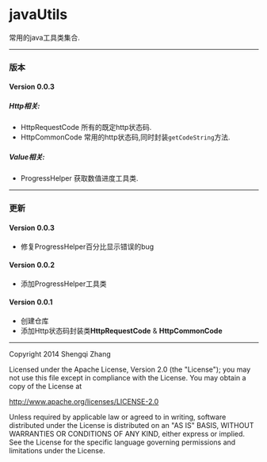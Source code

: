javaUtils
=========

常用的java工具类集合.

---

### 版本

#### Version 0.0.3

#####  Http相关:
* HttpRequestCode 所有的既定http状态码.
* HttpCommonCode 常用的http状态码,同时封装`getCodeString`方法.

#####  Value相关:
* ProgressHelper 获取数值进度工具类.

---

### 更新

#### Version 0.0.3
* 修复ProgressHelper百分比显示错误的bug

#### Version 0.0.2
* 添加ProgressHelper工具类

#### Version 0.0.1
* 创建仓库
* 添加Http状态码封装类**HttpRequestCode** & **HttpCommonCode**


---

Copyright 2014 Shengqi Zhang

Licensed under the Apache License, Version 2.0 (the "License");
you may not use this file except in compliance with the License.
You may obtain a copy of the License at

   http://www.apache.org/licenses/LICENSE-2.0

Unless required by applicable law or agreed to in writing, software
distributed under the License is distributed on an "AS IS" BASIS,
WITHOUT WARRANTIES OR CONDITIONS OF ANY KIND, either express or implied.
See the License for the specific language governing permissions and
limitations under the License.
